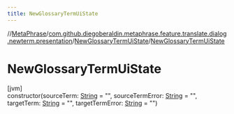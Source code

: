 ```yaml
---
title: NewGlossaryTermUiState
---
```

//[MetaPhrase](../../../index.html)/[com.github.diegoberaldin.metaphrase.feature.translate.dialog.newterm.presentation](../index.html)/[NewGlossaryTermUiState](index.html)/[NewGlossaryTermUiState](-new-glossary-term-ui-state.html)



# NewGlossaryTermUiState



[jvm]\
constructor(sourceTerm: [String](https://kotlinlang.org/api/latest/jvm/stdlib/kotlin/-string/index.html) = &quot;&quot;, sourceTermError: [String](https://kotlinlang.org/api/latest/jvm/stdlib/kotlin/-string/index.html) = &quot;&quot;, targetTerm: [String](https://kotlinlang.org/api/latest/jvm/stdlib/kotlin/-string/index.html) = &quot;&quot;, targetTermError: [String](https://kotlinlang.org/api/latest/jvm/stdlib/kotlin/-string/index.html) = &quot;&quot;)





